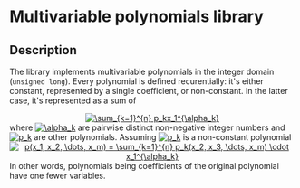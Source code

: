 # Multivariable polynomials library #
## Description ##
The library implements multivariable polynomials in the integer domain (`unsigned long`). Every polynomial is defined recurentially: it's either constant, represented by a single coefficient, or non-constant. In the latter case, it's represented as a sum of
<center><a href="https://www.codecogs.com/eqnedit.php?latex=\sum_{k=1}^{n}&space;p_kx_1^{\alpha_k}" target="_blank"><img src="https://latex.codecogs.com/gif.latex?\sum_{k=1}^{n}&space;p_kx_1^{\alpha_k}" title="\sum_{k=1}^{n} p_kx_1^{\alpha_k}" /></a></center>
where <a href="https://www.codecogs.com/eqnedit.php?latex=\inline&space;\alpha_k" target="_blank"><img src="https://latex.codecogs.com/gif.latex?\inline&space;\alpha_k" title="\alpha_k" /></a> are pairwise distinct non-negative integer numbers and <a href="https://www.codecogs.com/eqnedit.php?latex=\inline&space;p_k" target="_blank"><img src="https://latex.codecogs.com/gif.latex?\inline&space;p_k" title="p_k" /></a> are other polynomials. Assuming <a href="https://www.codecogs.com/eqnedit.php?latex=\inline&space;p_k" target="_blank"><img src="https://latex.codecogs.com/gif.latex?\inline&space;p_k" title="p_k" /></a> is a non-constant polynomial
<center><a href="https://www.codecogs.com/eqnedit.php?latex=p(x_1,&space;x_2,&space;\dots,&space;x_m)&space;=&space;\sum_{k=1}^{n}&space;p_k(x_2,&space;x_3,&space;\dots,&space;x_m)&space;\cdot&space;x_1^{\alpha_k}" target="_blank"><img src="https://latex.codecogs.com/gif.latex?p(x_1,&space;x_2,&space;\dots,&space;x_m)&space;=&space;\sum_{k=1}^{n}&space;p_k(x_2,&space;x_3,&space;\dots,&space;x_m)&space;\cdot&space;x_1^{\alpha_k}" title="p(x_1, x_2, \dots, x_m) = \sum_{k=1}^{n} p_k(x_2, x_3, \dots, x_m) \cdot x_1^{\alpha_k}" /></a></center>
In other words, polynomials being coefficients of the original polynomial have one fewer variables.